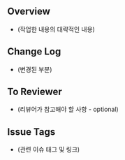 ## Overview
- (작업한 내용의 대략적인 내용)

## Change Log
- (변경된 부분)

## To Reviewer
- (리뷰어가 참고해야 할 사항 - optional) 

## Issue Tags
- (관련 이슈 태그 및 링크)
